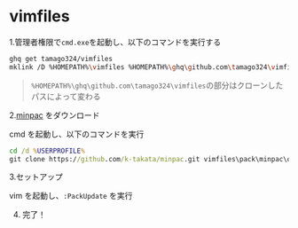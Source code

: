 # vimfiles

1.管理者権限で`cmd.exe`を起動し、以下のコマンドを実行する

```sh
ghq get tamago324/vimfiles
mklink /D %HOMEPATH%\vimfiles %HOMEPATH%\ghq\github.com\tamago324\vimfiles
```

> `%HOMEPATH%\ghq\github.com\tamago324\vimfiles`の部分はクローンしたパスによって変わる

2.[minpac](https://github.com/k-takata/minpac) をダウンロード

cmd を起動し、以下のコマンドを実行

```cmd
cd /d %USERPROFILE%
git clone https://github.com/k-takata/minpac.git vimfiles\pack\minpac\opt\minpac
```

3.セットアップ

vim を起動し、`:PackUpdate` を実行

4. 完了！
